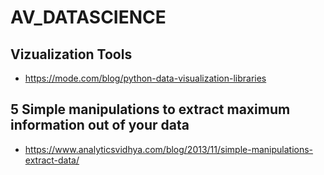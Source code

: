 # AV_DATASCIENCE

## Vizualization Tools
* https://mode.com/blog/python-data-visualization-libraries
## 5 Simple manipulations to extract maximum information out of your data
* https://www.analyticsvidhya.com/blog/2013/11/simple-manipulations-extract-data/
